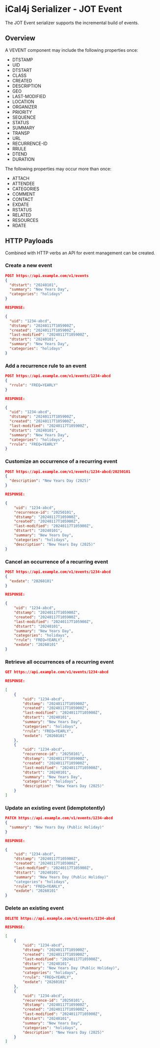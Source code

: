 # iCal4j Serializer - JOT Event

The JOT Event serializer supports the incremental build of events.

## Overview

A VEVENT component may include the following properties once:

* DTSTAMP
* UID
* DTSTART
* CLASS
* CREATED
* DESCRIPTION
* GEO
* LAST-MODIFIED
* LOCATION
* ORGANIZER
* PRIORITY
* SEQUENCE
* STATUS
* SUMMARY
* TRANSP
* URL
* RECURRENCE-ID
* RRULE
* DTEND
* DURATION

The following properties may occur more than once:

* ATTACH
* ATTENDEE
* CATEGORIES
* COMMENT
* CONTACT
* EXDATE
* RSTATUS
* RELATED
* RESOURCES
* RDATE

## HTTP Payloads

Combined with HTTP verbs an API for event management can be created.

### Create a new event

```json
POST https://api.example.com/v1/events
{
  "dtstart": "20240101",
  "summary": "New Years Day",
  "categories": "holidays"
}

RESPONSE:

{
  "uid": "1234-abcd",
  "dtstamp": "20240117T105900Z",
  "created": "20240117T105900Z",
  "last-modified": "20240117T105900Z",
  "dtstart": "20240101",
  "summary": "New Years Day",
  "categories": "holidays"
}
```

### Add a recurrence rule to an event

```json
POST https://api.example.com/v1/events/1234-abcd
{
  "rrule": "FREQ=YEARLY"
}

RESPONSE:

{
  "uid": "1234-abcd",
  "dtstamp": "20240117T105900Z",
  "created": "20240117T105900Z",
  "last-modified": "20240117T105900Z",
  "dtstart": "20240101",
  "summary": "New Years Day",
  "categories": "holidays",
  "rrule": "FREQ=YEARLY"
}
```

### Customize an occurrence of a recurring event

```json
POST https://api.example.com/v1/events/1234-abcd/20250101
{
  "description": "New Years Day (2025)"
}

RESPONSE:

{
    "uid": "1234-abcd",
    "recurrence-id": "20250101",
    "dtstamp": "20240117T105900Z",
    "created": "20240117T105900Z",
    "last-modified": "20240117T105900Z",
    "dtstart": "20240101",
    "summary": "New Years Day",
    "categories": "holidays",
    "description": "New Years Day (2025)"
}

```

### Cancel an occurrence of a recurring event

```json
POST https://api.example.com/v1/events/1234-abcd
{
  "exdate": "20260101"
}

RESPONSE:

{
    "uid": "1234-abcd",
    "dtstamp": "20240117T105900Z",
    "created": "20240117T105900Z",
    "last-modified": "20240117T105900Z",
    "dtstart": "20240101",
    "summary": "New Years Day",
    "categories": "holidays",
    "rrule": "FREQ=YEARLY",
    "exdate": "20260101"
}
```

### Retrieve all occurrences of a recurring event

```json
GET https://api.example.com/v1/events/1234-abcd

RESPONSE:

[
    {
        "uid": "1234-abcd",
        "dtstamp": "20240117T105900Z",
        "created": "20240117T105900Z",
        "last-modified": "20240117T105900Z",
        "dtstart": "20240101",
        "summary": "New Years Day",
        "categories": "holidays",
        "rrule": "FREQ=YEARLY",
        "exdate": "20260101"
    },
    {
        "uid": "1234-abcd",
        "recurrence-id": "20250101",
        "dtstamp": "20240117T105900Z",
        "created": "20240117T105900Z",
        "last-modified": "20240117T105900Z",
        "dtstart": "20240101",
        "summary": "New Years Day",
        "categories": "holidays",
        "description": "New Years Day (2025)"
    }
]
```

### Update an existing event (idemptotently)

```json
PATCH https://api.example.com/v1/events/1234-abcd
{
  "summary": "New Years Day (Public Holiday)"
}

RESPONSE:

{
    "uid": "1234-abcd",
    "dtstamp": "20240117T105900Z",
    "created": "20240117T105900Z",
    "last-modified": "20240117T105900Z",
    "dtstart": "20240101",
    "summary": "New Years Day (Public Holiday)"
    "categories": "holidays",
    "rrule": "FREQ=YEARLY",
    "exdate": "20260101"
}
```

### Delete an existing event

```json
DELETE https://api.example.com/v1/events/1234-abcd

RESPONSE:

[
    {
        "uid": "1234-abcd",
        "dtstamp": "20240117T105900Z",
        "created": "20240117T105900Z",
        "last-modified": "20240117T105900Z",
        "dtstart": "20240101",
        "summary": "New Years Day (Public Holiday)",
        "categories": "holidays",
        "rrule": "FREQ=YEARLY",
        "exdate": "20260101"
    },
    {
        "uid": "1234-abcd",
        "recurrence-id": "20250101",
        "dtstamp": "20240117T105900Z",
        "created": "20240117T105900Z",
        "last-modified": "20240117T105900Z",
        "dtstart": "20240101",
        "summary": "New Years Day",
        "categories": "holidays",
        "description": "New Years Day (2025)"
    }
]
```
